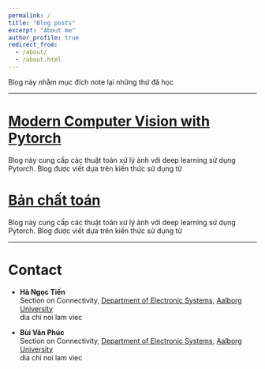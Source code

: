 ```yaml
---
permalink: /
title: "Blog posts"
excerpt: "About me"
author_profile: true
redirect_from: 
  - /about/
  - /about.html
---
```


Blog này nhằm mục đích note lại những thứ đã học

---
# [Modern Computer Vision with Pytorch](https://vanphuc-bui.github.io/MordenComputervision//year-archive/)

Blog này cung cấp các thuật toán xử lý ảnh với deep learning sử dụng Pytorch. Blog được viết dựa trên kiến thức sử dụng từ []()

# [Bản chất toán]()

Blog này cung cấp các thuật toán xử lý ảnh với deep learning sử dụng Pytorch. Blog được viết dựa trên kiến thức sử dụng từ []()

---
# Contact

* **Hà Ngọc Tiến** \
Section on Connectivity,  [Department of Electronic Systems](https://www.es.aau.dk/), [Aalborg University](https://www.aau.dk/) \
dia chi noi lam viec

* **Bùi Văn Phúc** \
Section on Connectivity,  [Department of Electronic Systems](https://www.es.aau.dk/), [Aalborg University](https://www.aau.dk/) \
dia chi noi lam viec


